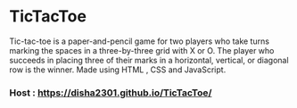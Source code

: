 # TicTacToe
Tic-tac-toe is a paper-and-pencil game for two players who take turns marking the spaces in a three-by-three grid with X or O. The player who succeeds in placing three of their marks in a horizontal, vertical, or diagonal row is the winner. 
Made using HTML , CSS and JavaScript.
### Host : https://disha2301.github.io/TicTacToe/
